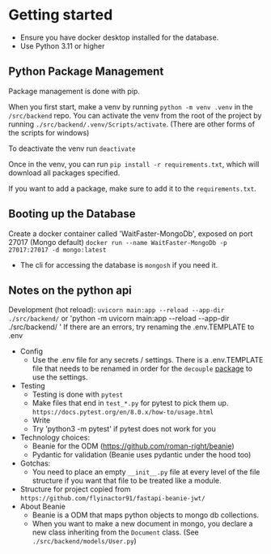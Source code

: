 # Getting started

-   Ensure you have docker desktop installed for the database.
-   Use Python 3.11 or higher

## Python Package Management

Package management is done with pip.

When you first start, make a venv by running `python -m venv .venv` in the `/src/backend` repo. You can activate the venv from the root of the project by running `./src/backend/.venv/Scripts/activate`. (There are other forms of the scripts for windows)

To deactivate the venv run `deactivate`

Once in the venv, you can run `pip install -r requirements.txt`, which will download all packages specified.

If you want to add a package, make sure to add it to the `requirements.txt`.

## Booting up the Database

Create a docker container called 'WaitFaster-MongoDb', exposed on port 27017 (Mongo default)
`docker run --name WaitFaster-MongoDb -p 27017:27017 -d mongo:latest`

-   The cli for accessing the database is `mongosh` if you need it.

## Notes on the python api

Development (hot reload): `uvicorn main:app --reload --app-dir ./src/backend/` or 'python -m uvicorn main:app --reload --app-dir ./src/backend/ '
If there are an errors, try renaming the .env.TEMPLATE to .env

-   Config
    -   Use the .env file for any secrets / settings. There is a .env.TEMPLATE file that needs to be renamed in order for the `decouple` [package](https://pypi.org/project/python-decouple/) to use the settings.
-   Testing
    -   Testing is done with `pytest`
    -   Make files that end in `test_*.py` for pytest to pick them up. `https://docs.pytest.org/en/8.0.x/how-to/usage.html`
    -   Write
    -   Try 'python3 -m pytest' if pytest does not work for you
-   Technology choices:
    -   Beanie for the ODM (https://github.com/roman-right/beanie)
    -   Pydantic for validation (Beanie uses pydantic under the hood too)
-   Gotchas:
    -   You need to place an empty `__init__.py` file at every level of the file structure if you want that file to be treated like a module.
-   Structure for project copied from `https://github.com/flyinactor91/fastapi-beanie-jwt/`
-   About Beanie
    -   Beanie is a ODM that maps python objects to mongo db collections.
    -   When you want to make a new document in mongo, you declare a new class inheriting from the `Document` class. (See `./src/backend/models/User.py`)
